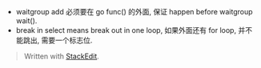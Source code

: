 *  waitgroup add 必须要在 go func() 的外面, 保证 happen before waitgroup wait().
* break in select means break out in one loop, 如果外面还有 for loop, 并不能跳出, 需要一个标志位. 

> Written with [StackEdit](https://stackedit.io/).
<!--stackedit_data:
eyJoaXN0b3J5IjpbLTQxNTA2ODI0MywyMDM0MTQzMTY4XX0=
-->